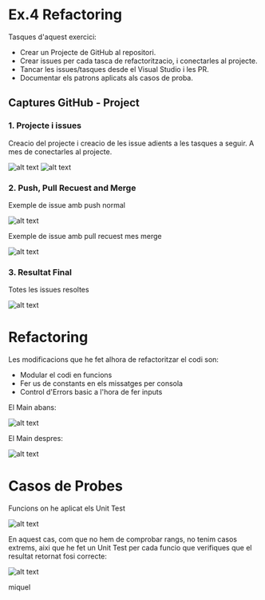 # Ex.4 Refactoring

Tasques d'aquest exercici:
- Crear un Projecte de GitHub al repositori.
- Crear issues per cada tasca de refactoritzacio, i conectarles al projecte.
- Tancar les issues/tasques desde el Visual Studio i les PR.
- Documentar els patrons aplicats als casos de proba.


## Captures GitHub - Project

### 1. Projecte i issues
Creacio del projecte i creacio de les issue adients a les tasques a seguir. A mes de conectarles al projecte.

![alt text](./img/PantallaProject.png)
![alt text](./img/PantallaIssues.png)


### 2. Push, Pull Recuest and Merge
Exemple de issue amb push normal

![alt text](./img/Project.png)

Exemple de issue amb pull recuest mes merge

![alt text](./img/PR%20and%20Merge.png)


### 3. Resultat Final
Totes les issues resoltes

![alt text](./img/Finished.png)


# Refactoring
Les modificacions que he fet alhora de refactoritzar el codi son:
- Modular el codi en funcions
- Fer us de constants en els missatges per consola
- Control d'Errors basic a l'hora de fer inputs

El Main abans:

![alt text](./img/MainAbans.png)

El Main despres:

![alt text](./img/MainDespres.png)


# Casos de Probes
Funcions on he aplicat els Unit Test

![alt text](./img/Funciones%20Modulacioncp.png)

En aquest cas, com que no hem de comprobar rangs, no tenim casos extrems, aixi que he fet un Unit Test per cada funcio que verifiques que el resultat retornat fosi correcte:

![alt text](./img/UnitTest.png)



miquel